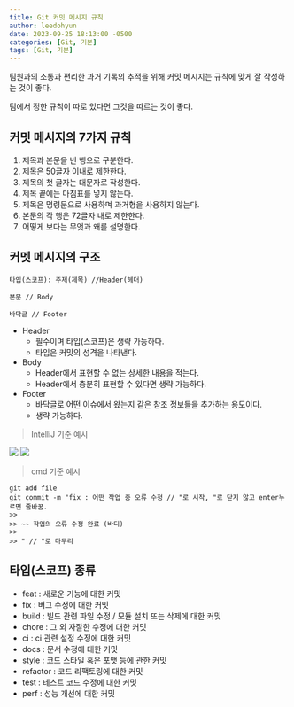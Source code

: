 ```yaml
---
title: Git 커밋 메시지 규칙
author: leedohyun
date: 2023-09-25 18:13:00 -0500
categories: [Git, 기본]
tags: [Git, 기본]
---
```


팀원과의 소통과 편리한 과거 기록의 추적을 위해 커밋 메시지는 규칙에 맞게 잘 작성하는 것이 좋다.

팀에서 정한 규칙이 따로 있다면 그것을 따르는 것이 좋다.

## 커밋 메시지의 7가지 규칙

1. 제목과 본문을 빈 행으로 구분한다.
2. 제목은 50글자 이내로 제한한다.
3. 제목의 첫 글자는 대문자로 작성한다.
4. 제목 끝에는 마침표를 넣지 않는다.
5. 제목은 명령문으로 사용하며 과거형을 사용하지 않는다.
6. 본문의 각 행은 72글자 내로 제한한다.
7. 어떻게 보다는 무엇과 왜를 설명한다.

## 커멧 메시지의 구조

```git
타입(스코프): 주제(제목) //Header(헤더)

본문 // Body

바닥글 // Footer
```
- Header 
	- 필수이며 타입(스코프)은 생략 가능하다.
	- 타입은 커밋의 성격을 나타낸다.
- Body
	- Header에서 표현할 수 없는 상세한 내용을 적는다.
	- Header에서 충분히 표현할 수 있다면 생략 가능하다.
- Footer
	- 바닥글로 어떤 이슈에서 왔는지 같은 참조 정보들을 추가하는 용도이다.
	- 생략 가능하다. 


> IntelliJ 기준 예시

![](https://blog.kakaocdn.net/dn/KiO0p/btsv5iPOIMD/KkfYAcF0xHfFadwxN0D0JK/img.png)
![](https://blog.kakaocdn.net/dn/dt81lk/btsv7gEcSim/pcuGrt8JIQXYs0gDIEJZH1/img.png)

> cmd 기준 예시

```
git add file
git commit -m "fix : 어떤 작업 중 오류 수정 // "로 시작, "로 닫지 않고 enter누르면 줄바꿈. 
>>
>> ~~ 작업의 오류 수정 완료 (바디)
>>
>> " // "로 마무리
```



## 타입(스코프) 종류

- feat : 새로운 기능에 대한 커밋
- fix : 버그 수정에 대한 커밋
- build : 빌드 관련 파일 수정 / 모듈 설치 또는 삭제에 대한 커밋
- chore : 그 외 자잘한 수정에 대한 커밋
- ci : ci 관련 설정 수정에 대한 커밋
- docs : 문서 수정에 대한 커밋
- style : 코드 스타일 혹은 포맷 등에 관한 커밋
- refactor : 코드 리팩토링에 대한 커밋
- test : 테스트 코드 수정에 대한 커밋
- perf : 성능 개선에 대한 커밋
